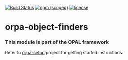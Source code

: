 [![Build Status](https://travis-ci.org/parodotdev/orpa-object-finders.svg?branch=master)](https://travis-ci.org/parodotdev/orpa-object-finders)  [![npm (scoped)](https://img.shields.io/npm/v/@torpadev/orpa-page-object-finder.svg)](https://www.npmjs.com/package/@torpadev/orpa-page-object-finder) [![license](https://img.shields.io/github/license/telligro/orpa-object-finders.svg)](LICENSE)
# orpa-object-finders
### This module is part of the OPAL framework
Refer to  [orpa-setup](https://github.com/telligro/orpa-setup) project for getting started instructions.
